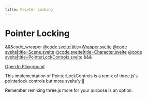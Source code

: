 ```yaml
---
title: Pointer Locking
---
```


<script lang="ts">
import Wrapper from '$examples/camera/pointerlock/Wrapper.svelte'
</script>

# Pointer Locking

<ExampleWrapper>
	<Wrapper />
</ExampleWrapper>

&&&code_wrapper
@[code svelte|title=Wrapper.svelte](../../examples/camera/pointerlock/Wrapper.svelte)
@[code svelte|title=Scene.svelte](../../examples/camera/pointerlock/Scene.svelte)
@[code svelte|title=Character.svelte](../../examples/camera/pointerlock/Character.svelte)
@[code svelte|title=PointerLockControls.svelte](../../examples/camera/pointerlock/PointerLockControls.svelte)
&&&

[Open In Playground](/playground/camera/pointerlock)

This implementation of PointerLockControls is a remix of three.js's pointerlock controls but more svelte'y 🚀

Remember remixing three.js more for your purpose is an option.
